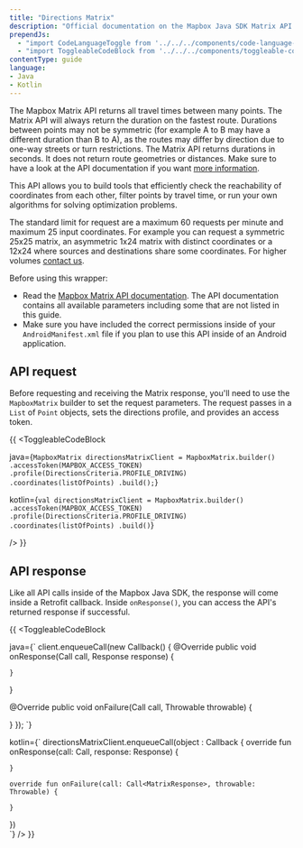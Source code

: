 ```yaml
---
title: "Directions Matrix"
description: "Official documentation on the Mapbox Java SDK Matrix API."
prependJs:
  - "import CodeLanguageToggle from '../../../components/code-language-toggle';"
  - "import ToggleableCodeBlock from '../../../components/toggleable-code-block';"
contentType: guide
language:
- Java
- Kotlin
---
```


The Mapbox Matrix API returns all travel times between many points. The Matrix API will always return the duration on the fastest route. Durations between points may not be symmetric (for example A to B may have a different duration than B to A), as the routes may differ by direction due to one-way streets or turn restrictions. The Matrix API returns durations in seconds. It does not return route geometries or distances. Make sure to have a look at the API documentation if you want [more information](https://www.mapbox.com/api-documentation/navigation/#matrix).

This API allows you to build tools that efficiently check the reachability of coordinates from each other, filter points by travel time, or run your own algorithms for solving optimization problems.

The standard limit for request are a maximum 60 requests per minute and maximum 25 input coordinates. For example you can request a symmetric 25x25 matrix, an asymmetric 1x24 matrix with distinct coordinates or a 12x24 where sources and destinations share some coordinates. For higher volumes [contact us](https://www.mapbox.com/contact/sales).

Before using this wrapper:

- Read the [Mapbox Matrix API documentation](https://www.mapbox.com/api-documentation/navigation/#matrix). The API documentation contains all available parameters including some that are not listed in this guide.
- Make sure you have included the correct permissions inside of your `AndroidManifest.xml` file if you plan to use this API inside of an Android application.

## API request

Before requesting and receiving the Matrix response, you'll need to use the `MapboxMatrix` builder to set the request parameters. The request passes in a `List` of `Point` objects, sets the directions profile, and provides an access token.

{{
<CodeLanguageToggle id="matrix-request" />
<ToggleableCodeBlock

java={`
MapboxMatrix directionsMatrixClient = MapboxMatrix.builder()
	.accessToken(MAPBOX_ACCESS_TOKEN)
	.profile(DirectionsCriteria.PROFILE_DRIVING)
	.coordinates(listOfPoints)
	.build();
`}

kotlin={`
val directionsMatrixClient = MapboxMatrix.builder()
	.accessToken(MAPBOX_ACCESS_TOKEN)
	.profile(DirectionsCriteria.PROFILE_DRIVING)
	.coordinates(listOfPoints)
	.build()
`}

/>
}}


## API response

Like all API calls inside of the Mapbox Java SDK, the response will come inside a Retrofit callback. Inside `onResponse()`, you can access the API's returned response if successful.

{{
<CodeLanguageToggle id="matrix-response" />
<ToggleableCodeBlock

java={`
client.enqueueCall(new Callback<MatrixResponse>() {
  @Override
  public void onResponse(Call<MatrixResponse> call,
    Response<MatrixResponse> response) {

    }
  }

  @Override
  public void onFailure(Call<MatrixResponse> call, Throwable throwable) {

  }
});
`}

kotlin={`
directionsMatrixClient.enqueueCall(object : Callback<MatrixResponse> {
	override fun onResponse(call: Call<MatrixResponse>, response: Response<MatrixResponse>) {


	}

	override fun onFailure(call: Call<MatrixResponse>, throwable: Throwable) {

	}
})        
`}
/>
}}
